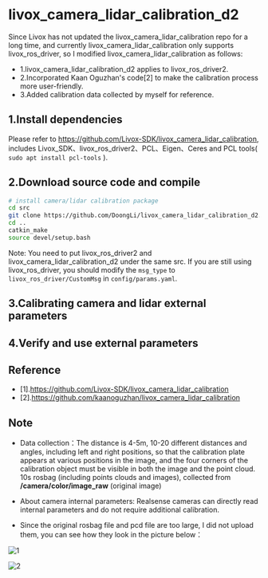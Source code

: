 # livox_camera_lidar_calibration_d2

Since Livox has not updated the livox_camera_lidar_calibration repo for a long time, and currently livox_camera_lidar_calibration only supports livox_ros_driver, so I modified livox_camera_lidar_calibration as follows:

- 1.livox_camera_lidar_calibration_d2 applies to livox_ros_driver2.
- 2.Incorporated Kaan Oguzhan's code[2] to make the calibration process more user-friendly.
- 3.Added calibration data collected by myself for reference.

## 1.Install dependencies

Please refer to https://github.com/Livox-SDK/livox_camera_lidar_calibration, includes Livox_SDK、livox_ros_driver2、PCL、Eigen、Ceres and PCL tools( `sudo apt install pcl-tools` ).

## 2.Download source code and compile

```bash
# install camera/lidar calibration package
cd src
git clone https://github.com/DoongLi/livox_camera_lidar_calibration_d2.git
cd ..
catkin_make
source devel/setup.bash
```

Note: You need to put livox_ros_driver2 and livox_camera_lidar_calibration_d2 under the same src. If you are still using livox_ros_driver, you should modify the `msg_type` to `livox_ros_driver/CustomMsg` in `config/params.yaml`.
## 3.Calibrating camera and lidar external parameters

## 4.Verify and use external parameters

## Reference

- [1].https://github.com/Livox-SDK/livox_camera_lidar_calibration
- [2].https://github.com/kaanoguzhan/livox_camera_lidar_calibration

## Note

- Data collection：The distance is 4-5m, 10-20 different distances and angles, including left and right positions, so that the calibration plate appears at various positions in the image, and the four corners of the calibration object must be visible in both the image and the point cloud. 10s rosbag (including points clouds and images), collected from **/camera/color/image_raw** (original image)

- About camera internal parameters: Realsense cameras can directly read internal parameters and do not require additional calibration.

- Since the original rosbag file and pcd file are too large, I did not upload them, you can see how they look in the picture below：

![1](IMG/1.png)

![2](IMG/2.png)